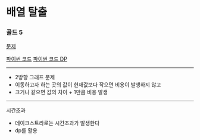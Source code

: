 # 배열 탈출
### 골드 5
[문제](https://www.acmicpc.net/problem/11909)

[파이썬 코드](11909.py)
[파이썬 코드 DP](11909DP.py)

---

- 2방향 그래프 문제
- 이동하고자 하는 곳의 값이 현재값보다 작으면 비용이 발생하지 않고 
- 크거나 같으면 값의 차이 + 1만큼 비용 발생

---
시간초과

- 데이크스트라로는 시간초과가 발생한다
- dp를 활용
